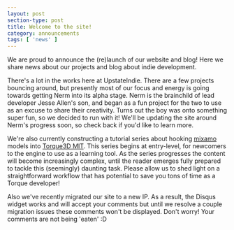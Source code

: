 ```yaml
---
layout: post
section-type: post
title: Welcome to the site!
category: announcements
tags: [ 'news' ]
---
```


We are proud to announce the (re)launch of our website and blog! Here we share news about our projects and blog about indie development.

There's a lot in the works here at UpstateIndie. There are a few projects bouncing around, but presently most of our focus and energy is going towards getting Nerm into its alpha stage. Nerm is the brainchild of lead developer Jesse Allen's son, and began as a fun project for the two to use as an excuse to share their creativity. Turns out the boy was onto something super fun, so we decided to run with it! We'll be updating the site around Nerm's progress soon, so check back if you'd like to learn more.

We're also currently constructing a tutorial series about hooking <a href="https://www.mixamo.com/#/" target="_blank">mixamo</a> models into <a href="http://torque3d.org/" target="_blank">Torque3D MIT</a>. This series begins at entry-level, for newcomers to the engine to use as a learning tool. As the series progresses the content will become increasingly complex, until the reader emerges fully prepared to tackle this (seemingly) daunting task. Please allow us to shed light on a straightforward workflow that has potential to save you tons of time as a Torque developer!

Also we've recently migrated our site to a new IP. As a result, the Disqus widget works and will accept your comments but until we resolve a couple migration issues these comments won't be displayed. Don't worry! Your comments are not being 'eaten' :D
